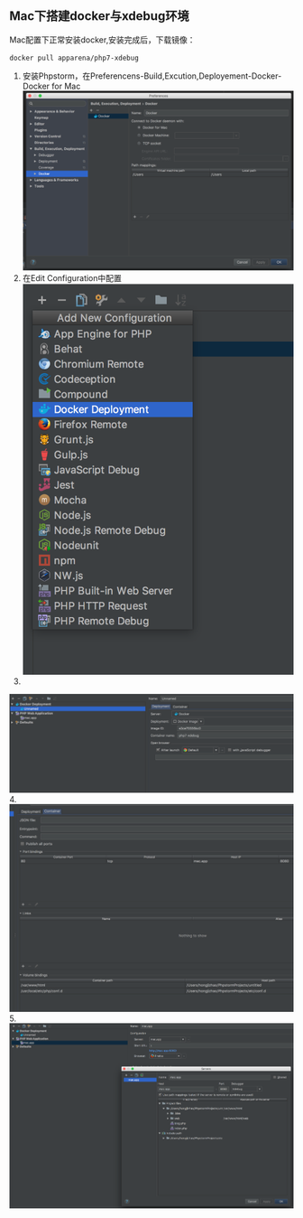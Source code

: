 ## Mac下搭建docker与xdebug环境
Mac配置下正常安装docker,安装完成后，下载镜像：
```
docker pull apparena/php7-xdebug
```
1. 安装Phpstorm，在Preferencens-Build,Excution,Deployement-Docker-Docker for Mac  
![Phpstorm 配置](images/018/007/009/1.png "Title")
2. 在Edit Configuration中配置  
![Phpstorm 配置](images/018/007/009/2.png "Title")
3. 
![Phpstorm 配置](images/018/007/009/3.png "Title")
4.
![Phpstorm 配置](images/018/007/009/4.png "Title")
5.
![Phpstorm 配置](images/018/007/009/5.png "Title")

